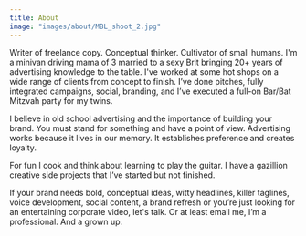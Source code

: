 ```yaml
---
title: About
image: "images/about/MBL_shoot_2.jpg"
---
```


Writer of freelance copy. Conceptual thinker. Cultivator of small humans. I'm a minivan driving mama of 3 married to a sexy Brit bringing 20+ years of advertising knowledge to the table. I've worked at some hot shops on a wide range of clients from concept to finish. I’ve done pitches, fully integrated campaigns, social, branding, and I’ve executed a full-on Bar/Bat Mitzvah party for my twins.

I believe in old school advertising and the importance of building your brand. You must stand for something and have a point of view. Advertising works because it lives in our memory. It establishes preference and creates loyalty.

For fun I cook and think about learning to play the guitar. I have a gazillion creative side projects that I’ve started but not finished. 

If your brand needs bold, conceptual ideas, witty headlines, killer taglines, voice development, social content, a brand refresh or you’re just looking for an entertaining corporate video, let's talk. Or at least email me, I’m a professional. And a grown up.
